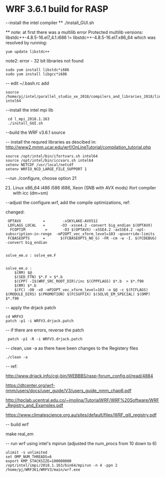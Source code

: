 # WRF 3.6.1 build for RASP


--install the intel compiler ** 
  ./install_GUI.sh   
   
  ** note: at first there was a multilib error 
   Protected multilib versions: libstdc++-4.8.5-16.el7_4.1.i686 != libstdc++-4.8.5-16.el7.x86_64 
   which was resolved by running: 
   ```
   yum update libstdc++ 
   ```
   
   note2: error - 32 bit libraries not found
   ```
   sudo yum install libstdc*i686
   sudo yum install libgcc*i686
   ```

-- edit ~/.bash.rc add
```
source /home/pj/intel/parallel_studio_xe_2018/compilers_and_libraries_2018/linux/bin/compilervars.sh intel64
```
    
 --install the intel mpi lib  
```
 cd l_mpi_2018.1.163   
 ./install_GUI.sh 
```

 --build the WRF v3.6.1 source 
 
 -- install the requred libraries as descibed in:
   http://www2.mmm.ucar.edu/wrf/OnLineTutorial/compilation_tutorial.php
   
   
 ```
 source /opt/intel/bin/ifortvars.sh intel64 
 source /opt/intel/bin/iccvars.sh intel64 
 setenv NETCDF /usr/local/netcdf 
 setenv WRFIO_NCD_LARGE_FILE_SUPPORT 1 
 ```
  
 --run ./configure, choose option 21 
 
   21.  Linux x86_64 i486 i586 i686, Xeon (SNB with AVX mods) ifort compiler with icc  (dm+sm) 
    
 --adjust the configure.wrf, add the compile optimizations, ref:  
 
 changed:  
```
 OPTAVX          =        -xSKYLAKE-AVX512 
 LDFLAGS_LOCAL   =       -O3 -xsse4.2 -convert big_endian $(OPTAVX) 
  FCOPTIM         =       -O3 $(OPTAVX) -xSSE4.2 -axSSE4.2 -opt-subscription-in-renge  -mP2OPT_vec_xform_level=103 -qoverride-limits 
 FCBASEOPTS      =       $(FCBASEOPTS_NO_G) -FR -cm -w -I. $(FCDEBUG) -convert big_endian 
  
  
solve_em.o : solve_em.F 
 
 
solve_em.o : 
	$(RM) $@ 
	$(SED_FTN) $*.F > $*.b  
	$(CPP) -I$(WRF_SRC_ROOT_DIR)/inc $(CPPFLAGS) $*.b  > $*.f90 
	$(RM) $*.b 
	$(FC) -O0 -xO -mP2OPT_vec_xform_level=103 -o $@ -c $(FCFLAGS) $(MODULE_DIRS) $(PROMOTION) $(FCSUFFIX) $(SOLVE_EM_SPECIAL) $(OMP) $*.f90 
```

-- apply the drjack patch

```
cd WRFV3
patch -p1 -i WRFV3.drjack.patch
```

-- if there are errors, reverse the patch 
```
 patch -p1 -R -i WRFV3.drjack.patch
```

-- clean, use -a as there have been changes to the Registery files
```
./clean -a
```
-- ref:

http://www.drjack.info/cgi-bin/WEBBBS/rasp-forum_config.pl/read/4884

https://dtcenter.org/wrf-nmm/users/docs/user_guide/V3/users_guide_nmm_chap6.pdf

http://hpclab.ucentral.edu.co/~jmolina/TutorialWRF/WRF%20Software/WRF_Registry_and_Examples.pdf

https://www.climatescience.org.au/sites/default/files/WRF_gill_registry.pdf



 -- build wrf 
 
 make real_em 
  
 -- run wrf using intel's mpirun (adjusted the num_procs from 10 down to 6) 
 ```
ulimit -s unlimited 
set OMP_NUM_THREADS=6 
export KMP_STACKSIZE=100000000 
/opt/intel/impi/2018.1.163/bin64/mpirun -n 4 -ppn 2 /home/pj/WRF361/WRFV3/main/wrf.exe 
```
